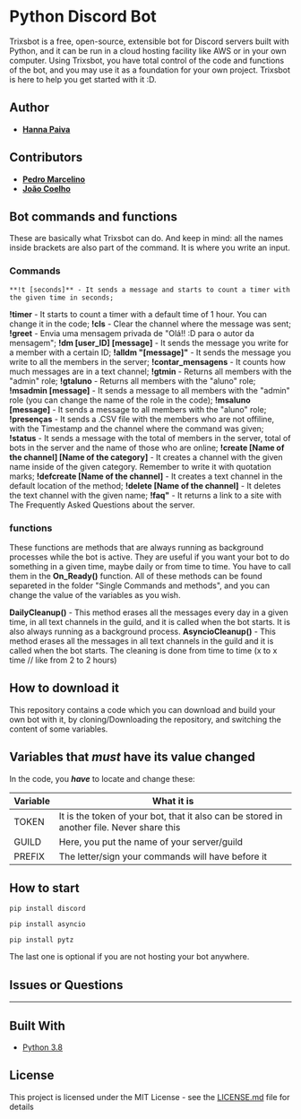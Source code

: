 # Python Discord Bot 

Trixsbot is a free, open-source, extensible bot for Discord servers built with Python, and it can be run in a cloud hosting facility like AWS or in your own computer. Using Trixsbot, you have total control of the code and functions of the bot, and you may use it as a foundation for your own project. Trixsbot is here to help you get started with it :D.  

## Author

* **[Hanna Paiva](https://github.com/Hantriex)**

## Contributors

* **[Pedro Marcelino](https://github.com/pmarcelino)**
* **[João Coelho](https://github.com/joaopcoelho)**

## Bot commands and functions

These are basically what Trixsbot can do. 
And keep in mind: all the names inside brackets are also part of the command. It is where you write an input. 

### Commands
```
**!t [seconds]** - It sends a message and starts to count a timer with the given time in seconds;
```
**!timer** - It starts to count a timer with a default time of 1 hour. You can change it in the code;
**!cls** - Clear the channel where the message was sent; 
**!greet** - Envia uma mensagem privada de "Olá!! :D para o autor da mensagem";
**!dm [user_ID] [message]**  - It sends the message you write for a member with a certain ID;
**!alldm "[message]"** - It sends the message you write to all the members in the server;
**!contar_mensagens** - It counts how much messages are in a text channel;
**!gtmin** - Returns all members with the "admin" role;
**!gtaluno** - Returns all members with the "aluno" role;
**!msadmin [message]** - It sends a message to all members with the "admin" role (you can change the name of the role in the code); 
**!msaluno [message]** - It sends a message to all members with the "aluno" role;
**!presenças** - It sends a .CSV file with the members who are not offiline, with the Timestamp and the channel where the command was given; 
**!status** - It sends a message with the total of members in the server, total of bots in the server and the name of those who are online; 
**!create [Name of the channel] [Name of the category]** - It creates a channel with the given name inside of the given category. Remember to write it with quotation marks;
**!defcreate [Name of the channel]** - It creates a text channel in the default location of the method;
**!delete [Name of the channel]** - It deletes the text channel with the given name;
**!faq"** - It returns a link to a site with The Frequently Asked Questions about the server.

 ### functions
 
These functions are methods that are always running as background processes while the bot is active. They are useful if you want your bot to do something in a given time, maybe daily or from time to time. You have to call them in the **On_Ready()** function. 
All of these methods can be found separeted in the folder "Single Commands and methods", and you can change the value of the variables as you wish. 

**DailyCleanup()** - This method erases all the messages every day in a given time, in all text channels in the guild, and it 
     is called when the bot starts. It is also always running as a background process.
**AsyncioCleanup()** - This method erases all the messages in all text channels in the guild and it is called when the bot starts. The cleaning is done from time to time (x to x time // like from 2 to 2 hours)

## How to download it

This repository contains a code which you can download and build your own bot with it, by cloning/Downloading the repository, and switching the content of some variables.


## Variables that ***must*** have its value changed

In the code, you ***have*** to locate and change these:

| Variable              | What it is                                                            |
| ----------------------| ----------------------------------------------------------------------|
| TOKEN                 | It is the token of your bot, that it also can be stored in another file. Never share this|
| GUILD                 | Here, you put the name of your server/guild |
| PREFIX                | The letter/sign your commands will have before it|




## How to start


```
pip install discord
```
```
pip install asyncio
```
```
pip install pytz 
```
The last one is optional if you are not hosting your bot anywhere.


## Issues or Questions

---

## Built With

* [Python 3.8](https://www.python.org/)

## License

This project is licensed under the MIT License - see the [LICENSE.md](LICENSE.md) file for details
